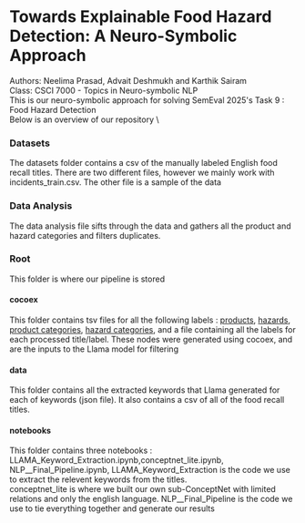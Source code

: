# Towards Explainable Food Hazard Detection: A Neuro-Symbolic Approach

Authors: Neelima Prasad, Advait Deshmukh and Karthik Sairam \
Class: CSCI 7000 - Topics in Neuro-symbolic NLP \
This is our neuro-symbolic approach for solving SemEval 2025's Task 9 : Food Hazard Detection\
Below is an overview of our repository \
### Datasets
The datasets folder contains a csv of the manually labeled English food recall titles. There are two different files, however we mainly work with incidents_train.csv. The other file is a sample of the data

### Data Analysis
The data analysis file sifts through the data and gathers all the product and hazard categories and filters duplicates. 

### Root
This folder is where our pipeline is stored
#### cocoex
This folder contains tsv files for all the following labels : [products](https://github.com/karthiksairam01/SemEval-Task9/blob/main/root/cocoex/products.tsv), [hazards](https://github.com/karthiksairam01/SemEval-Task9/blob/main/root/cocoex/hazards.tsv), [product categories](https://github.com/karthiksairam01/SemEval-Task9/blob/main/root/cocoex/product_categories.tsv), [hazard categories](https://github.com/karthiksairam01/SemEval-Task9/blob/main/root/cocoex/hazard_categories.tsv), and a file containing all the labels for each processed title/label. These nodes were generated using cocoex, and are the inputs to the Llama model for filtering
#### data
This folder contains all the extracted keywords that Llama generated for each of keywords (json file). It also contains a csv of all of the food recall titles. 
#### notebooks
This folder contains three notebooks : LLAMA_Keyword_Extraction.ipynb,conceptnet_lite.ipynb, NLP__Final_Pipeline.ipynb, 
LLAMA_Keyword_Extraction is the code we use to extract the relevent keywords from the titles. \
conceptnet_lite is where we built our own sub-ConceptNet with limited relations and only the english language.
NLP__Final_Pipeline is the code we use to tie everything together and generate our results

